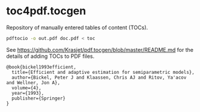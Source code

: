 # toc4pdf.tocgen
Repository of manually entered tables of content (TOCs).

```sh
pdftocio -o out.pdf doc.pdf < toc
```
See https://github.com/Krasjet/pdf.tocgen/blob/master/README.md for the details of adding TOCs to PDF files.

```
@book{bickel1993efficient,
  title={Efficient and adaptive estimation for semiparametric models},
  author={Bickel, Peter J and Klaassen, Chris AJ and Ritov, Ya'acov and Wellner, Jon A},
  volume={4},
  year={1993},
  publisher={Springer}
}
```

